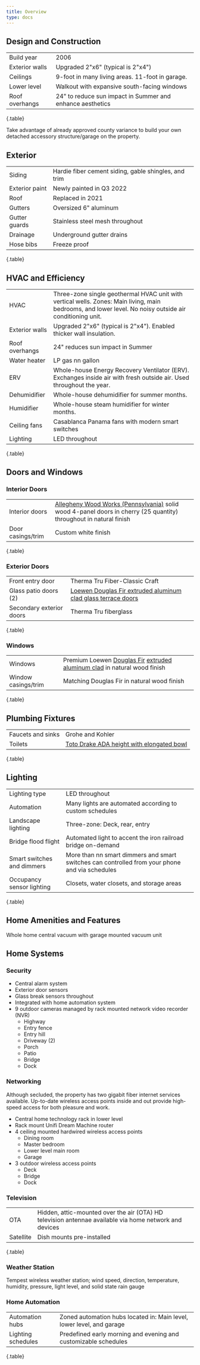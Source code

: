 ```yaml
---
title: Overview 
type: docs
---
```


## Design and Construction

| | |
|-|-|
|Build year|2006|
|Exterior walls|Upgraded 2"x6" (typical is 2"x4")|
|Ceilings|9-foot in many living areas. 11-foot in garage.|
|Lower level|Walkout with expansive south-facing windows|
|Roof overhangs|24" to reduce sun impact in Summer and enhance aesthetics|
{.table}

Take advantage of already approved county variance to build your own detached accessory structure/garage on the property.

## Exterior

| | |
|-|-|
|Siding|Hardie fiber cement siding, gable shingles, and trim|
|Exterior paint|Newly painted in Q3 2022|
|Roof|Replaced in 2021|
|Gutters|Oversized 6" aluminum|
|Gutter guards|Stainless steel mesh throughout|
|Drainage|Underground gutter drains|
|Hose bibs|Freeze proof|
{.table}

## HVAC and Efficiency

| | |
|-|-|
|HVAC|Three-zone single geothermal HVAC unit with vertical wells. Zones: Main living, main bedrooms, and lower level. No noisy outside air conditioning unit. |
|Exterior walls|Upgraded 2"x6" (typical is 2"x4"). Enabled thicker wall insulation.|
|Roof overhangs|24" reduces sun impact in Summer|
|Water heater|LP gas nn gallon|
|ERV|Whole-house Energy Recovery Ventilator (ERV). Exchanges inside air with fresh outside air. Used throughout the year.|
|Dehumidifier|Whole-house dehumidifier for summer months.|
|Humidifier|Whole-house steam humidifier for winter months.|
|Ceiling fans|Casablanca Panama fans with modern smart switches|
|Lighting|LED throughout|
{.table}

## Doors and Windows

### Interior Doors

| | |
|-|-|
|Interior doors|[Allegheny Wood Works (Pennsylvania)](https://solidhardwooddoors.com) solid wood 4-panel doors in cherry (25 quantity) throughout in natural finish|
|Door casings/trim|Custom white finish|
{.table}

### Exterior Doors

| | |
|-|-|
|Front entry door|Therma Tru Fiber-Classic Craft|
|Glass patio doors (2)|[Loewen Douglas Fir extruded aluminum clad glass terrace doors](https://www.loewen.com/terrace-door/)|
|Secondary exterior doors|Therma Tru fiberglass|
{.table}

### Windows

| | |
|-|-|
|Windows|Premium Loewen [Douglas Fir](https://www.loewen.com/product-features/wood-species/) [extruded aluminum clad](https://www.loewen.com/product-features/aluminum-cladding/) in natural wood finish|
|Window casings/trim|Matching Douglas Fir in natural wood finish|
{.table}

## Plumbing Fixtures

| | |
|-|-|
|Faucets and sinks|Grohe and Kohler|
|Toilets|[Toto Drake ADA height with elongated bowl](https://www.totousa.com/drake-two-piece-toilet-16-gpf-elongated-bowl)|
{.table}

## Lighting

| | |
|-|-|
|Lighting type|LED throughout|
|Automation|Many lights are automated according to custom schedules|
|Landscape lighting|Three-zone: Deck, rear, entry|
|Bridge flood flight|Automated light to accent the iron railroad bridge on-demand|
|Smart switches and dimmers|More than nn smart dimmers and smart switches can controlled from your phone and via schedules|
|Occupancy sensor lighting|Closets, water closets, and storage areas|
{.table}

## Home Amenities and Features

Whole home central vacuum with garage mounted vacuum unit

## Home Systems

### Security

- Central alarm system
- Exterior door sensors
- Glass break sensors throughout
- Integrated with home automation system
- 9 outdoor cameras managed by rack mounted network video recorder (NVR)
  - Highway
  - Entry fence
  - Entry hill
  - Driveway (2)
  - Porch
  - Patio
  - Bridge
  - Dock

### Networking

Although secluded, the property has two gigabit fiber internet services available. Up-to-date wireless access points inside and out provide high-speed access for both pleasure and work.

- Central home technology rack in lower level
- Rack mount Unifi Dream Machine router
- 4 ceiling mounted hardwired wireless access points
  - Dining room 
  - Master bedroom
  - Lower level main room
  - Garage
- 3 outdoor wireless  access points
  - Deck
  - Bridge
  - Dock

### Television

| | |
|-|-|
|OTA|Hidden, attic-mounted over the air (OTA) HD television antennae available via home network and devices|
|Satellite|Dish mounts pre-installed|
{.table}

### Weather Station

Tempest wireless weather station; wind speed, direction, temperature, humidity, pressure, light level, and solid state rain gauge

### Home Automation

| | |
|-|-|
|Automation hubs|Zoned automation hubs located in: Main level, lower level, and garage|
|Lighting schedules|Predefined early morning and evening and customizable schedules|
{.table}
